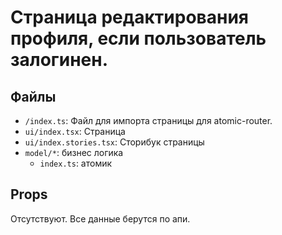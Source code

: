 # Страница редактирования профиля, если пользователь залогинен.

## Файлы
- `/index.ts`: Файл для импорта страницы для atomic-router.
- `ui/index.tsx`: Страница
- `ui/index.stories.tsx`: Сторибук страницы
- `model/*`: бизнес логика
    - `index.ts`: атомик

## Props
Отсутствуют. Все данные берутся по апи.
